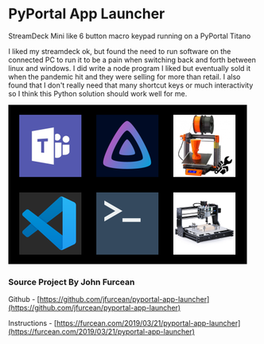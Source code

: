 # PyPortal App Launcher

StreamDeck Mini like 6 button macro keypad running on a PyPortal Titano

I liked my streamdeck ok, but found the need to run software on the connected PC to run it to be a pain when switching back and forth between linux and windows. I did write a node program I liked but eventually sold it when the pandemic hit and they were selling for more than retail.  I also found that I don't really need that many shortcut keys or much interactivity so I think this Python solution should work well for me.

![My Screen](button-template-6.BMP)

### Source Project By John Furcean

Github - [https://github.com/jfurcean/pyportal-app-launcher](https://github.com/jfurcean/pyportal-app-launcher)

Instructions - [https://furcean.com/2019/03/21/pyportal-app-launcher](https://furcean.com/2019/03/21/pyportal-app-launcher)
